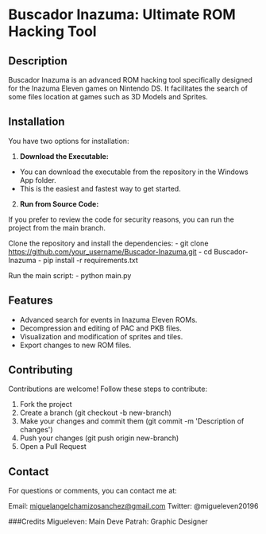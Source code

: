 # Buscador Inazuma: Ultimate ROM Hacking Tool

## Description
Buscador Inazuma is an advanced ROM hacking tool specifically designed for the Inazuma Eleven games on Nintendo DS. It facilitates the search of some files location at games such as 3D Models and Sprites.

## Installation
You have two options for installation:

1. **Download the Executable:**

  - You can download the executable from the repository in the Windows App folder.
  - This is the easiest and fastest way to get started.

2. **Run from Source Code:**

  If you prefer to review the code for security reasons, you can run the project from the main branch.

  Clone the repository and install the dependencies:
    - git clone https://github.com/your_username/Buscador-Inazuma.git
    - cd Buscador-Inazuma
    - pip install -r requirements.txt

  Run the main script:
    - python main.py

## Features
- Advanced search for events in Inazuma Eleven ROMs.
- Decompression and editing of PAC and PKB files.
- Visualization and modification of sprites and tiles.
- Export changes to new ROM files.

## Contributing
Contributions are welcome! Follow these steps to contribute:

1. Fork the project
2. Create a branch (git checkout -b new-branch)
3. Make your changes and commit them (git commit -m 'Description of changes')
4. Push your changes (git push origin new-branch)
5. Open a Pull Request

## Contact
For questions or comments, you can contact me at:

Email: miguelangelchamizosanchez@gmail.com
Twitter: @migueleven20196

###Credits
Migueleven: Main Deve
Patrah: Graphic Designer
